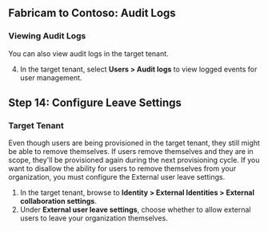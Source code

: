 ## Fabricam to Contoso: Audit Logs

### Viewing Audit Logs

You can also view audit logs in the target tenant.

4. In the target tenant, select **Users > Audit logs** to view logged events for user management.

## Step 14: Configure Leave Settings

### Target Tenant

Even though users are being provisioned in the target tenant, they still might be able to remove themselves. If users remove themselves and they are in scope, they'll be provisioned again during the next provisioning cycle. If you want to disallow the ability for users to remove themselves from your organization, you must configure the External user leave settings.

1. In the target tenant, browse to **Identity > External Identities > External collaboration settings**.
2. Under **External user leave settings**, choose whether to allow external users to leave your organization themselves.